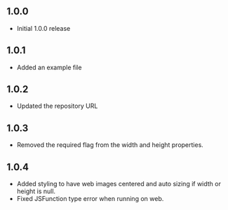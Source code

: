 ## 1.0.0

* Initial 1.0.0 release

## 1.0.1

* Added an example file

## 1.0.2

* Updated the repository URL

## 1.0.3

* Removed the required flag from the width and height properties.

## 1.0.4

* Added styling to have web images centered and auto sizing if width or height is null.
* Fixed JSFunction type error when running on web.